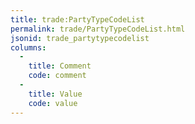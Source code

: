 ```yaml
---
title: trade:PartyTypeCodeList
permalink: trade/PartyTypeCodeList.html
jsonid: trade_partytypecodelist
columns:
  - 
    title: Comment
    code: comment
  - 
    title: Value
    code: value
---
```

